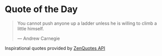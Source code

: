 # Quote of the Day

<!-- QUOTE_START -->
> You cannot push anyone up a ladder unless he is willing to climb a little himself.
>
> — Andrew Carnegie

Inspirational quotes provided by <a href="https://zenquotes.io/" target="_blank">ZenQuotes API</a>
<!-- QUOTE_END -->